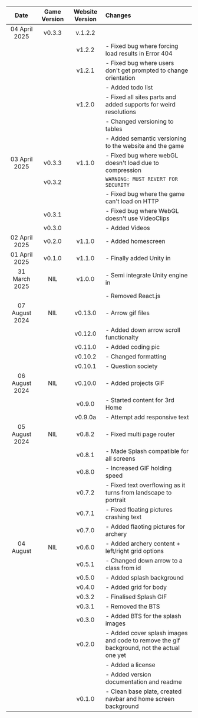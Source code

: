| Date | Game Version | Website Version | Changes |
| :--: | :----------: | :-------------: | :------ |
| 04 April 2025 | v0.3.3 | v.1.2.2 | 
| | | v1.2.2 | - Fixed bug where forcing load results in Error 404
| | | v1.2.1 | - Fixed bug where users don't get prompted to change orientation
| | | | - Added todo list
| | | v1.2.0 | - Fixed all sites parts and added supports for weird resolutions
| | | | - Changed versioning to tables
| | | | - Added semantic versioning to the website and the game
| 03 April 2025 | v0.3.3 | v1.1.0 | - Fixed bug where webGL doesn't load due to compression
| | v0.3.2 | | ```WARNING: MUST REVERT FOR SECURITY```
| | | | - Fixed bug where the game can't load on HTTP
| | v0.3.1 | | - Fixed bug where WebGL doesn't use VideoClips
| | v0.3.0 | | - Added Videos
| 02 April 2025 | v0.2.0 | v1.1.0 | - Added homescreen
| 01 April 2025 | v0.1.0 | v1.1.0 | - Finally added Unity in
| 31 March 2025 | NIL | v1.0.0 | - Semi integrate Unity engine in
| | | | - Removed React.js
| 07 August 2024 | NIL | v0.13.0 | - Arrow gif files
| | | v0.12.0 | - Added down arrow scroll functionalty
| | | v0.11.0 | - Added coding pic
| | | v0.10.2 | - Changed formatting
| | | v0.10.1 | - Question society
| 06 August 2024 | NIL | v0.10.0 | - Added projects GIF
| | | v0.9.0 | - Started content for 3rd Home
| | | v0.9.0a | - Attempt add responsive text
| 05 August 2024 | NIL | v0.8.2 | - Fixed multi page router
| | | v0.8.1 | - Made Splash compatible for all screens
| | | v0.8.0 | - Increased GIF holding speed
| | | v0.7.2 | - Fixed text overflowing as it turns from landscape to portrait
| | | v0.7.1 | - Fixed floating pictures crashing text
| | | v0.7.0 | - Added flaoting pictures for archery
| 04 August | NIL | v0.6.0 | - Added archery content + left/right grid options
| | | v0.5.1| - Changed down arrow to a class from id
| | | v0.5.0 | - Added splash background
| | | v0.4.0 | - Added grid for body
| | | v0.3.2 | - Finalised Splash GIF
| | | v0.3.1 | - Removed the BTS
| | | v0.3.0 | - Added BTS for the splash images
| | | v0.2.0 | - Added cover splash images and code to remove the gif background, not the actual one yet
| | | | - Added a license
| | | | - Added version documentation and readme
| | | v0.1.0 | - Clean base plate, created navbar and home screen background